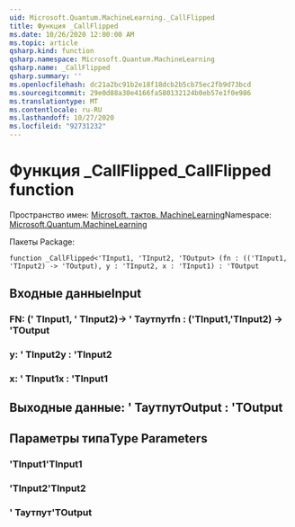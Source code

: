 ```yaml
---
uid: Microsoft.Quantum.MachineLearning._CallFlipped
title: Функция _CallFlipped
ms.date: 10/26/2020 12:00:00 AM
ms.topic: article
qsharp.kind: function
qsharp.namespace: Microsoft.Quantum.MachineLearning
qsharp.name: _CallFlipped
qsharp.summary: ''
ms.openlocfilehash: dc21a2bc91b2e18f18dcb2b5cb75ec2fb9d73bcd
ms.sourcegitcommit: 29e0d88a30e4166fa580132124b0eb57e1f0e986
ms.translationtype: MT
ms.contentlocale: ru-RU
ms.lasthandoff: 10/27/2020
ms.locfileid: "92731232"
---
```

# <a name="_callflipped-function"></a><span data-ttu-id="898d2-102">Функция _CallFlipped</span><span class="sxs-lookup"><span data-stu-id="898d2-102">_CallFlipped function</span></span>

<span data-ttu-id="898d2-103">Пространство имен: [Microsoft. тактов. MachineLearning](xref:Microsoft.Quantum.MachineLearning)</span><span class="sxs-lookup"><span data-stu-id="898d2-103">Namespace: [Microsoft.Quantum.MachineLearning](xref:Microsoft.Quantum.MachineLearning)</span></span>

<span data-ttu-id="898d2-104">Пакеты [](https://nuget.org/packages/)</span><span class="sxs-lookup"><span data-stu-id="898d2-104">Package: [](https://nuget.org/packages/)</span></span>




```qsharp
function _CallFlipped<'TInput1, 'TInput2, 'TOutput> (fn : (('TInput1, 'TInput2) -> 'TOutput), y : 'TInput2, x : 'TInput1) : 'TOutput
```


## <a name="input"></a><span data-ttu-id="898d2-105">Входные данные</span><span class="sxs-lookup"><span data-stu-id="898d2-105">Input</span></span>

### <a name="fn--tinput1tinput2---toutput"></a><span data-ttu-id="898d2-106">FN: (' TInput1, ' TInput2)-> ' Таутпут</span><span class="sxs-lookup"><span data-stu-id="898d2-106">fn : ('TInput1,'TInput2) -> 'TOutput</span></span>




### <a name="y--tinput2"></a><span data-ttu-id="898d2-107">y: ' TInput2</span><span class="sxs-lookup"><span data-stu-id="898d2-107">y : 'TInput2</span></span>




### <a name="x--tinput1"></a><span data-ttu-id="898d2-108">x: ' TInput1</span><span class="sxs-lookup"><span data-stu-id="898d2-108">x : 'TInput1</span></span>





## <a name="output--toutput"></a><span data-ttu-id="898d2-109">Выходные данные: ' Таутпут</span><span class="sxs-lookup"><span data-stu-id="898d2-109">Output : 'TOutput</span></span>



## <a name="type-parameters"></a><span data-ttu-id="898d2-110">Параметры типа</span><span class="sxs-lookup"><span data-stu-id="898d2-110">Type Parameters</span></span>

### <a name="tinput1"></a><span data-ttu-id="898d2-111">'TInput1</span><span class="sxs-lookup"><span data-stu-id="898d2-111">'TInput1</span></span>


### <a name="tinput2"></a><span data-ttu-id="898d2-112">'TInput2</span><span class="sxs-lookup"><span data-stu-id="898d2-112">'TInput2</span></span>


### <a name="toutput"></a><span data-ttu-id="898d2-113">' Таутпут</span><span class="sxs-lookup"><span data-stu-id="898d2-113">'TOutput</span></span>


